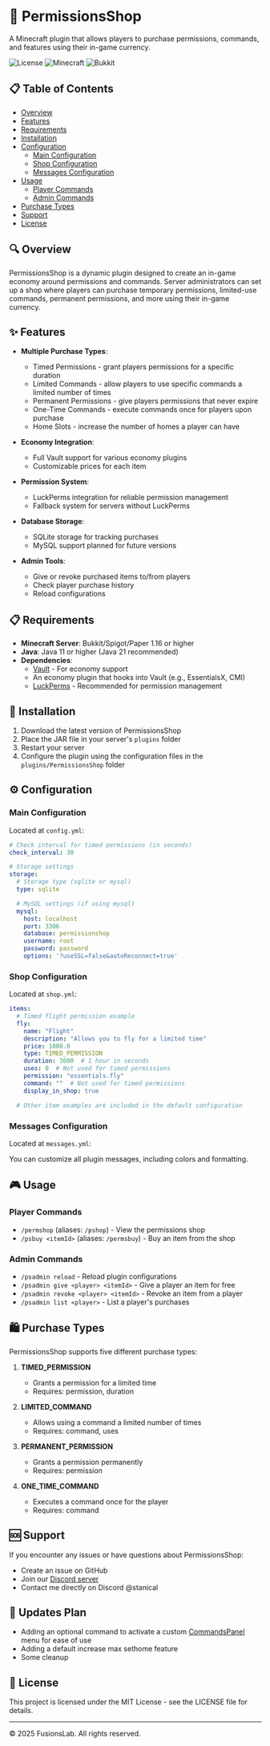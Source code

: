# 🛒 PermissionsShop

A Minecraft plugin that allows players to purchase permissions, commands, and features using their in-game currency.

![License](https://img.shields.io/badge/license-MIT-blue)
![Minecraft](https://img.shields.io/badge/Minecraft-1.16%2B-brightgreen)
![Bukkit](https://img.shields.io/badge/API-Bukkit-yellow)

## 📋 Table of Contents
- [Overview](#-overview)
- [Features](#-features)
- [Requirements](#-requirements)
- [Installation](#-installation)
- [Configuration](#-configuration)
    - [Main Configuration](#main-configuration)
    - [Shop Configuration](#shop-configuration)
    - [Messages Configuration](#messages-configuration)
- [Usage](#-usage)
    - [Player Commands](#player-commands)
    - [Admin Commands](#admin-commands)
- [Purchase Types](#-purchase-types)
- [Support](#-support)
- [License](#-license)

## 🔍 Overview

PermissionsShop is a dynamic plugin designed to create an in-game economy around permissions and commands. Server administrators can set up a shop where players can purchase temporary permissions, limited-use commands, permanent permissions, and more using their in-game currency.

## ✨ Features

- **Multiple Purchase Types**:
    - Timed Permissions - grant players permissions for a specific duration
    - Limited Commands - allow players to use specific commands a limited number of times
    - Permanent Permissions - give players permissions that never expire
    - One-Time Commands - execute commands once for players upon purchase
    - Home Slots - increase the number of homes a player can have

- **Economy Integration**:
    - Full Vault support for various economy plugins
    - Customizable prices for each item

- **Permission System**:
    - LuckPerms integration for reliable permission management
    - Fallback system for servers without LuckPerms

- **Database Storage**:
    - SQLite storage for tracking purchases
    - MySQL support planned for future versions

- **Admin Tools**:
    - Give or revoke purchased items to/from players
    - Check player purchase history
    - Reload configurations

## 📋 Requirements

- **Minecraft Server**: Bukkit/Spigot/Paper 1.16 or higher
- **Java**: Java 11 or higher (Java 21 recommended)
- **Dependencies**:
    - [Vault](https://www.spigotmc.org/resources/vault.34315/) - For economy support
    - An economy plugin that hooks into Vault (e.g., EssentialsX, CMI)
    - [LuckPerms](https://luckperms.net/) - Recommended for permission management

## 💾 Installation

1. Download the latest version of PermissionsShop
2. Place the JAR file in your server's `plugins` folder
3. Restart your server
4. Configure the plugin using the configuration files in the `plugins/PermissionsShop` folder

## ⚙️ Configuration

### Main Configuration
Located at `config.yml`:

```yaml
# Check interval for timed permissions (in seconds)
check_interval: 30

# Storage settings
storage:
  # Storage type (sqlite or mysql)
  type: sqlite

  # MySQL settings (if using mysql)
  mysql:
    host: localhost
    port: 3306
    database: permissionshop
    username: root
    password: password
    options: '?useSSL=false&autoReconnect=true'
```

### Shop Configuration
Located at `shop.yml`:

```yaml
items:
  # Timed flight permission example
  fly:
    name: "Flight"
    description: "Allows you to fly for a limited time"
    price: 1000.0
    type: TIMED_PERMISSION
    duration: 3600  # 1 hour in seconds
    uses: 0  # Not used for timed permissions
    permission: "essentials.fly"
    command: ""  # Not used for timed permissions
    display_in_shop: true

  # Other item examples are included in the default configuration
```

### Messages Configuration
Located at `messages.yml`:

You can customize all plugin messages, including colors and formatting.

## 🎮 Usage

### Player Commands

- `/permshop` (aliases: `/pshop`) - View the permissions shop
- `/psbuy <itemId>` (aliases: `/permsbuy`) - Buy an item from the shop

### Admin Commands

- `/psadmin reload` - Reload plugin configurations
- `/psadmin give <player> <itemId>` - Give a player an item for free
- `/psadmin revoke <player> <itemId>` - Revoke an item from a player
- `/psadmin list <player>` - List a player's purchases

## 🛍️ Purchase Types

PermissionsShop supports five different purchase types:

1. **TIMED_PERMISSION**
    - Grants a permission for a limited time
    - Requires: permission, duration

2. **LIMITED_COMMAND**
    - Allows using a command a limited number of times
    - Requires: command, uses

3. **PERMANENT_PERMISSION**
    - Grants a permission permanently
    - Requires: permission

4. **ONE_TIME_COMMAND**
    - Executes a command once for the player
    - Requires: command


## 🆘 Support

If you encounter any issues or have questions about PermissionsShop:

- Create an issue on GitHub
- Join our [Discord server](https://discord.gg/zA4MG5whmp)
- Contact me directly on Discord @stanical
## 🔮 Updates Plan
- Adding an optional command to activate a custom [CommandsPanel](https://www.spigotmc.org/resources/commandpanels.67788/) menu for ease of use
- Adding a default increase max sethome feature
- Some cleanup
## 📜 License

This project is licensed under the MIT License - see the LICENSE file for details.

---

© 2025 FusionsLab. All rights reserved.